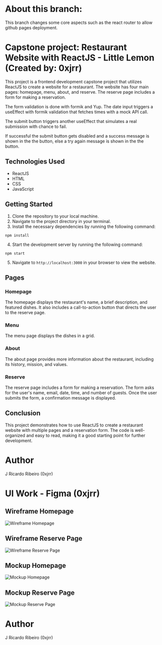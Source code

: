 # About this branch:

This branch changes some core aspects such as the react router to allow github pages deployment.


# Capstone project: Restaurant Website with ReactJS - Little Lemon (Created by: 0xjrr)

This project is a frontend development capstone project that utilizes ReactJS to create a website for a restaurant. The website has four main pages: homepage, menu, about, and reserve. The reserve page includes a form for making a reservation.

The form validation is done with formik and Yup. The date input triggers a useEffect with formik validation that fetches times with a mock API call. 

The submit button triggers another useEffect that simulates a real submission with chance to fail. 

If successful the submit button gets disabled and a success message is shown in the the button, else a try again message is shown in the the button.

## Technologies Used

- ReactJS
- HTML
- CSS
- JavaScript

## Getting Started

1. Clone the repository to your local machine.
2. Navigate to the project directory in your terminal.
3. Install the necessary dependencies by running the following command: 
```
npm install
```

4. Start the development server by running the following command: 
```
npm start
```
5. Navigate to `http://localhost:3000` in your browser to view the website.

## Pages

### Homepage

The homepage displays the restaurant's name, a brief description, and featured dishes. It also includes a call-to-action button that directs the user to the reserve page.

### Menu

The menu page displays the dishes in a grid.

### About

The about page provides more information about the restaurant, including its history, mission, and values.

### Reserve

The reserve page includes a form for making a reservation. The form asks for the user's name, email, date, time, and number of guests. Once the user submits the form, a confirmation message is displayed.

## Conclusion

This project demonstrates how to use ReactJS to create a restaurant website with multiple pages and a reservation form. The code is well-organized and easy to read, making it a good starting point for further development.

# Author
J Ricardo Ribeiro (0xjrr)

# UI Work - Figma (0xjrr)
## Wireframe Homepage
![Wireframe Homepage](Slice%20wire%20home.png)
## Wireframe Reserve Page
![Wireframe Reserve Page](Slice%20wire%20reserve.png)

## Mockup Homepage
![Mockup Homepage](Slice%20home.png)
## Mockup Reserve Page
![Mockup Reserve Page](Slice%20reserve.png)

# Author
J Ricardo Ribeiro (0xjrr)
